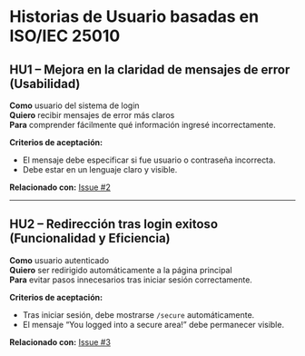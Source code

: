 # Historias de Usuario basadas en ISO/IEC 25010

## HU1 – Mejora en la claridad de mensajes de error (Usabilidad)
**Como** usuario del sistema de login  
**Quiero** recibir mensajes de error más claros  
**Para** comprender fácilmente qué información ingresé incorrectamente.

**Criterios de aceptación:**
- El mensaje debe especificar si fue usuario o contraseña incorrecta.
- Debe estar en un lenguaje claro y visible.

**Relacionado con:** [Issue #2](../issues/2)

---

## HU2 – Redirección tras login exitoso (Funcionalidad y Eficiencia)
**Como** usuario autenticado  
**Quiero** ser redirigido automáticamente a la página principal  
**Para** evitar pasos innecesarios tras iniciar sesión correctamente.

**Criterios de aceptación:**
- Tras iniciar sesión, debe mostrarse `/secure` automáticamente.
- El mensaje “You logged into a secure area!” debe permanecer visible.

**Relacionado con:** [Issue #3](../issues/3)
